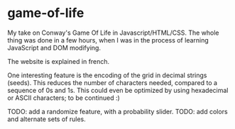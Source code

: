 # game-of-life
My take on Conway's Game Of Life in Javascript/HTML/CSS. The whole thing was done in a few hours, when I was in the process of learning JavaScript and DOM modifying.

The website is explained in french.

One interesting feature is the encoding of the grid in decimal strings (seeds). This reduces the number of characters needed, compared to a sequence of 0s and 1s.
This could even be optimized by using hexadecimal or ASCII characters; to be continued :)

TODO: add a randomize feature, with a probability slider.
TODO: add colors and alternate sets of rules.

